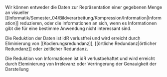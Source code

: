 Wir können entweder die Daten zur Repräsentation einer gegebenen Menge an visueller [[Informatik/Semester_04/Bildverarbeitung/Kompression/Information|Information]] reduzieren, oder die Informationen an sich, wenn es Informationen gibt die für eine bestimme Anwendung nicht interessant sind.

Die Reduktion der Daten ist idR verlustfrei und wird erreicht durch Eliminierung von [[Kodierungsredundanz]], [[örtliche Redundanz|örtlicher Redundanz]] oder zeitlicher Redundanz.

Die Reduktion von Informationen ist idR verlustbehaftet und wird erreicht durch Eleminierung von Irrelevanz oder Verringerung der Genauigkeit der Darstellung